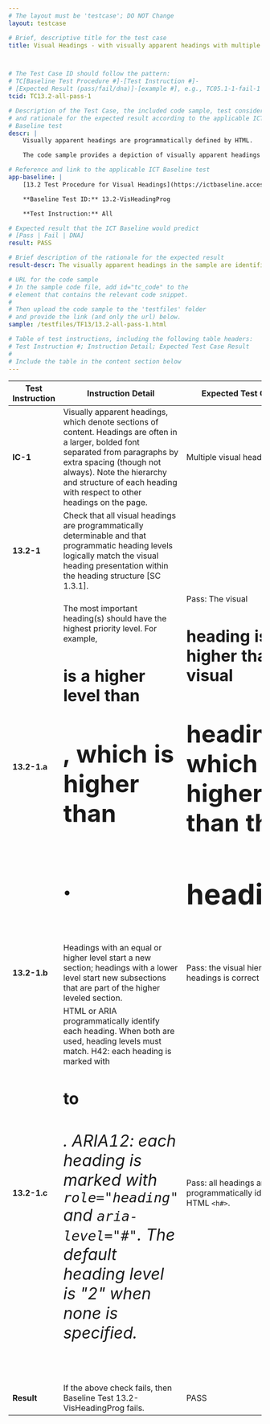 ```yaml
---
# The layout must be 'testcase'; DO NOT Change
layout: testcase

# Brief, descriptive title for the test case
title: Visual Headings - with visually apparent headings with multiple heading levels identified using HTML



# The Test Case ID should follow the pattern:
# TC[Baseline Test Procedure #]-[Test Instruction #]-
# [Expected Result (pass/fail/dna)]-[example #], e.g., TC05.1-1-fail-1
tcid: TC13.2-all-pass-1

# Description of the Test Case, the included code sample, test considerations,
# and rationale for the expected result according to the applicable ICT
# Baseline test
descr: |
    Visually apparent headings are programmatically defined by HTML.

    The code sample provides a depiction of visually apparent headings with multiple heading levels formed using native heading elements. A successful test should identify a PASS against Baseline 13.2 Visual Headings.

# Reference and link to the applicable ICT Baseline test
app-baseline: |
    [13.2 Test Procedure for Visual Headings](https://ictbaseline.access-board.gov/13Structure/#132-test-procedure-for-visual-headings-programmatic)

    **Baseline Test ID:** 13.2-VisHeadingProg

    **Test Instruction:** All

# Expected result that the ICT Baseline would predict
# [Pass | Fail | DNA]
result: PASS

# Brief description of the rationale for the expected result
result-descr: The visually apparent headings in the sample are identified with multiple heading levels using native heading elements.

# URL for the code sample
# In the sample code file, add id="tc_code" to the
# element that contains the relevant code snippet.
#
# Then upload the code sample to the 'testfiles' folder
# and provide the link (and only the url) below.
sample: /testfiles/TF13/13.2-all-pass-1.html

# Table of test instructions, including the following table headers:
# Test Instruction #; Instruction Detail; Expected Test Case Result
#
# Include the table in the content section below
---
```

| Test Instruction | Instruction Detail | Expected Test Case Result |
|------------------|--------------------|---------------------------|
| **IC-1** | Visually apparent headings, which denote sections of content. Headings are often in a larger, bolded font separated from paragraphs by extra spacing (though not always). Note the hierarchy and structure of each heading with respect to other headings on the page. | Multiple visual headings found. |
| **13.2-1** | Check that all visual headings are programmatically determinable and that programmatic heading levels logically match the visual heading presentation within the heading structure [SC 1.3.1]. |  | 
| **13.2-1.a** | The most important heading(s) should have the highest priority level. For example, <code><h1></code> is a higher level than <code><h2></code>, which is higher than <code><h3></code>. | Pass: The visual <code><h1></code> heading is higher than the visual <code><h2></code> heading, which is higher than the <code><h3></code> headings. |
| **13.2-1.b** | Headings with an equal or higher level start a new section; headings with a lower level start new subsections that are part of the higher leveled section.  | Pass: the visual hierarchy of the headings is correct |
| **13.2-1.c** | HTML or ARIA programmatically identify each heading. When both are used, heading levels must match. H42: each heading is marked with <code><h1></code> to <code><h6></code>. ARIA12: each heading is marked with <code>role="heading"</code> and <code>aria-level="#"</code>. The default heading level is "2" when none is specified. | Pass: all headings are programmatically identified by HTML <code><h#></code>. |
| **Result** | If the above check fails, then Baseline Test 13.2-VisHeadingProg fails. | PASS |
